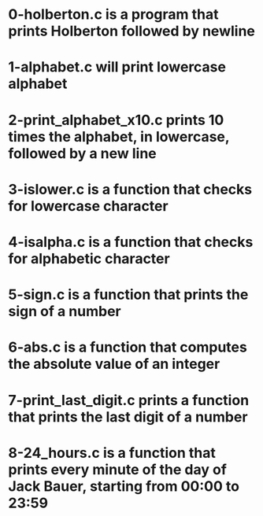 # 0-holberton.c is a program that prints Holberton followed by newline
# 1-alphabet.c will print lowercase alphabet
# 2-print_alphabet_x10.c prints 10 times the alphabet, in lowercase, followed by a new line
# 3-islower.c is a function that checks for lowercase character
# 4-isalpha.c is a function that checks for alphabetic character
# 5-sign.c is a function that prints the sign of a number
# 6-abs.c is a function that computes the absolute value of an integer
# 7-print_last_digit.c prints a function that prints the last digit of a number
# 8-24_hours.c is a function that prints every minute of the day of Jack Bauer, starting from 00:00 to 23:59
